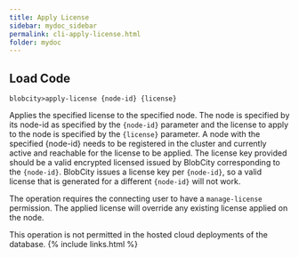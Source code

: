 ```yaml
---
title: Apply License
sidebar: mydoc_sidebar
permalink: cli-apply-license.html
folder: mydoc
---
```


## Load Code

```
blobcity>apply-license {node-id} {license}
```

Applies the specified license to the specified node. The node is specified by its node-id as specified by the `{node-id}` parameter and the license to apply to the node is specified by the `{license}` parameter. A node with the specified {node-id} needs to be registered in the cluster and currently active and reachable for the license to be applied. The license key provided should be a valid encrypted licensed issued by BlobCity corresponding to the `{node-id}`. BlobCity issues a license key per `{node-id}`, so a valid license that is generated for a different `{node-id}` will not work.

The operation requires the connecting user to have a `manage-license` permission. The applied license will override any existing license applied on the node.

This operation is not permitted in the hosted cloud deployments of the database.
{% include links.html %}
